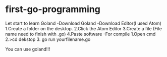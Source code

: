 # first-go-programming
Let start to learn Goland
-Download Goland
-Download Editor(I used Atom)
1.Create a folder on the desktop.
2.Click the Atom Editor
3.Create a file (File name need to finish with .go)
4.Paste software
-For compile
1.Open cmd
2.>cd dekstop
3. go run yourfilename.go

You can use goland!!!

